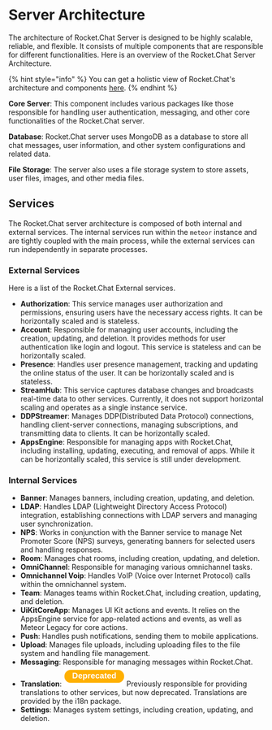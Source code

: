 # Server Architecture

The architecture of Rocket.Chat Server is designed to be highly scalable, reliable, and flexible. It consists of multiple components that are responsible for different functionalities. Here is an overview of the Rocket.Chat Server Architecture.

{% hint style="info" %}
&#x20;You can get a holistic view of Rocket.Chat's architecture and components [here](../../getting-started/architecture-and-components.md).
{% endhint %}

**Core Server**: This component includes various packages like those responsible for handling user authentication, messaging, and other core functionalities of the Rocket.Chat server.

**Database**: Rocket.Chat server uses MongoDB as a database to store all chat messages, user information, and other system configurations and related data.

**File Storage**: The server also uses a file storage system to store assets, user files, images, and other media files.

## Services

The Rocket.Chat server architecture is composed of both internal and external services. The internal services run within the `meteor` instance and are tightly coupled with the main process, while the external services can run independently in separate processes.

### External Services

Here is a list of the Rocket.Chat External services.

* **Authorization**: This service manages user authorization and permissions, ensuring users have the necessary access rights. It can be horizontally scaled and is stateless.
* **Account**: Responsible for managing user accounts, including the creation, updating, and deletion. It provides methods for user authentication like login and logout. This service is stateless and can be horizontally scaled.
* **Presence**: Handles user presence management, tracking and updating the online status of the user. It can be horizontally scaled and is stateless.
* **StreamHub**: This service captures database changes and broadcasts real-time data to other services. Currently, it does not support horizontal scaling and operates as a single instance service.
* **DDPStreamer**: Manages DDP(Distributed Data Protocol) connections, handling client-server connections, managing subscriptions, and transmitting data to clients. It can be horizontally scaled.
* **AppsEngine**: Responsible for managing apps with Rocket.Chat, including installing, updating, executing, and removal of apps. While it can be horizontally scaled, this service is still under development.

### Internal Services

* **Banner**: Manages banners, including creation, updating, and deletion.
* **LDAP**: Handles LDAP (Lightweight Directory Access Protocol) integration, establishing connections with LDAP servers and managing user synchronization.
* **NPS**: Works in conjunction with the Banner service to manage Net Promoter Score (NPS) surveys, generating banners for selected users and handling responses.
* **Room**: Manages chat rooms, including creation, updating, and deletion.
* **OmniChannel**: Responsible for managing various omnichannel tasks.
* **Omnichannel Voip**: Handles VoIP (Voice over Internet Protocol) calls within the omnichannel system.
* **Team**: Manages teams within Rocket.Chat, including creation, updating, and deletion.
* **UiKitCoreApp**: Manages UI Kit actions and events. It relies on the AppsEngine service for app-related actions and events, as well as Meteor Legacy for core actions.
* **Push**: Handles push notifications, sending them to mobile applications.
* **Upload**: Manages file uploads, including uploading files to the file system and handling file management.
* **Messaging**: Responsible for managing messages within Rocket.Chat.
* **Translation**: ![](../../.gitbook/assets/Deprecated.png) Previously responsible for providing translations to other services, but now deprecated. Translations are provided by the i18n package.
* **Settings**: Manages system settings, including creation, updating, and deletion.
